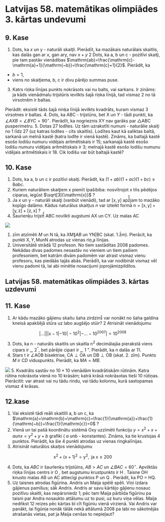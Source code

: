 # Latvijas 58. matemātikas olimpiādes 3. kārtas undevumi 

## 9. Kase

1. Dots, ka $x$ un y - naturāli skaiţli. Pierādīt, ka mazākais naturālais skaitlis, kas dalās gan ar $x$, gan ary, nav $x+y$
2 Dots, ka a, b un c - pozitīvi skaiţi, pie tam pastāv vienādibas $\mathrm{ab}=\frac{\mathrm{c}-\mathrm{a}+1}{\mathrm{~b}}=\frac{\mathrm{c}+1}{2}$. Pierādít, ka

- $b=1$,
- viens no skaiţiema, b, c ir divu pārējo summas puse.

3. Katrs riņka līnijas punkts nokrāsots vai nu balts, vai sarkans. Ir zināms: ja kāds vienādmalu trijstūris ievilkts šajā riņka līnijā, tad vismaz 2 no tā virsotnēm ir baltas.

Pierādit: eksistē tāds šajā ninķa līnijā ievilkts kvadrāts, kuram vismaz 3 virsotnes ir baltas.
4. Dots, ka ABC - trijstūns, bet X un $Y$ - tādi punkti, ka $\angle A X B=\angle B Y C=90^{\circ}$. Pierādīt, ka nogrieznis XY nav garāks par $\triangle \mathrm{ABC}$ pusperimetru.
5. Dotas 27 lodîtes. Uz tām uzrakstīti numuni - naturālie skaiţi no 1 līdz 27 (uz katras lodites - cits skaitlis). Lodītes kaut kā saliktas baltā, sarkanā un melnā kastē (katra lodîte ir vienā kastē). Zināms, ka baltajā kastē esošo lodišu numuru vidējais aritmētiskais ir 15; sarkanajā kastē esošo lodišu numuru vidējais aritmētiskais ir 3; melnajā kastē esošo lodišu numunu vidējais aritmētiskais ir 18. Cik lodišu var būt baltajā kastē?

## 10. Kase

1. Dots, ka a, b un c ir pozitīvi skaiţi. Pierādít, ka $(1+a b)(1+a c)(1+b c) \geq 8 a b c$.
2. Kuriem naturāliem skaiţ̧iem x piemīt īpašibiba: nosvītrojot x tn̄s pēdējos ciparus, iegūst $\sqrt[3]{\mathrm{x}}$ ?
3. Ja $x$ un y - naturāli skaiţ̧i (vanbūt vienādi), tad ar $[\mathrm{x}, \mathrm{y}]$ apz̄̄̄̄̄jam to mazāko kopīgo dalāmo. Kādus naturālus skaitļus $n$ var izteikt formā $\mathrm{n}=[\mathrm{x}, \mathrm{y}]+[\mathrm{y}, \mathrm{z}]+[\mathrm{z}, \mathrm{x}]$ ?
4. Šaurienķu trijstt̄̄̄ ABC novilkti augstumi AX un CY. Uz malas AC

![](https://cdn.mathpix.com/cropped/2024_08_18_3dffd748a75f15d9a3ddg-1.jpg?height=301&width=392&top_left_y=685&top_left_x=2176)

1. zīm atzīmēti $M$ un N tā, ka $X M \| A B$ un YN\|BC (skat. 1.z̄̄m). Pierācít, ka punkti $\mathrm{X}, \mathrm{Y}, \mathrm{Mun} \mathrm{N}$ atrodas uz vienas riņ,̧a līnijas.
2. Universitātē strādā 12 profeson. No tiem sastādítas 2008 padomes. Nekādas divas padomes nesastāv no vieniem un tiem pašiem profesoniem, bet katrām divām padomēm var atrast vismaz vienu profesoru, kas piedāās tajās abās.
Pierādīt, ka var nodibināt vismaz vēl vienu padomi tā, lai abi minētie nosacijumi joprojāmizpildítos.

## Latvijas 58. matemātikas olimpiādes 3. kārtas uzdevumi

## 11. Kase

1. Ar kādu mazāko gājienu skaitu šaha zirdzinš̌ var nonākt no šaha galdina kneisā apakšějā stūra uz labo augšējo stūir?
2 Atrisināt vienādojumu

$$
|\ldots||| \mathrm{x}-1|-10|-10^{2}\left|-\ldots-10^{2007}\right|=10^{2008}
$$

3. Dots, ka n - naturāls skaitlis un skaitla $\mathrm{n}^{2}$ decimālajāa pierakstā viens cipars ir „, $2^{\prime \prime}$, bet pārējie cipari ir „, 1 ". Pierādit, ka n dalās ar 11.
4. Stars t ir $\angle \mathrm{AOB}$ bisektrise, $\mathrm{CA} \perp \mathrm{OA}$ un $\mathrm{DB} \perp \mathrm{OB}$ (skat. 2. zīm). Punkts $M$ ir $C D$ viduspunkts. Pierādit, ka $M A=M B$.

![](https://cdn.mathpix.com/cropped/2024_08_18_3dffd748a75f15d9a3ddg-2.jpg?height=303&width=549&top_left_y=923&top_left_x=531)
5. Kvadrāts sastāv no $10 \times 10$ vienādām kvadrātiskām rūtinām. Katra rūtina nokrāsota vienā no 10 krāsām; katrā krāsā nokrāsotas tieši 10 rūtiņas. Pierācitit: var atrast vai nu tādu rindu, vai tādu kolonnu, kurā sastopamas vismaz 4 krāsas.

## 12.kase

1. Vai eksistê tādi reāli skaitlili a, b un c, ka $\mathrm{a}+\mathrm{b}+\mathrm{c}=\frac{1}{\mathrm{a}}+\frac{1}{\mathrm{~b}}+\frac{1}{\mathrm{c}}=0$ ?
2. Vienā un tai pašā koordinātu sistēmā Oxy uzzīmēti funkciju $y=x^{2}+x+a u n x=y^{2}+y+b$ grafiki ( $a$ unb - konstantes). Zināms, ka tie krustojas 4 punktos. Pierādit, ka šie 4 punkti atrodas uz vienas ringkalīnijas.
3. Atrisināt naturālos skaițos vienādojumu

$$
\mathrm{x}^{2}+(\mathrm{x}+1)^{2}=\mathrm{y}^{2}, \text { ja } \mathrm{x} \leq 200
$$

4. Dots, ka $A B C$ ir šaurlenķu trijstūins, $A B>A C$ un $\angle B A C=60^{\circ}$. Apvilktās riņka līnijas centrs ir O , bet augstumu krustpunkts ir H . Taisne OH knusto malas AB un AC attiecīgi punktos P un Q . Pierādit, ka PO $=$ HQ.
5. Uz taisnes atrodas figūrina. Andris un Maija spēlē spēli. Viṇi izdara gājienus pamīšus; sāk Andris. Andris ar savu kārtējo gājienu nosauc pozitīvu skaitli, kas nepārsniedz 1; pēc tam Maija pārbīda figūrinu pa taisni par Andra nosaukto attālumu uz to pusi, uz kuru viņa vēlas. Maija nedn̄kst 12 reizes pēc kārtas bī cĭt figūnỉu vienā virzienā. Vai Andris var panākt, lai figūnịa nonāk tālāk nekā attālumā 2008 pa labi no sākotnējās atrašanās vietas, pat ja Maija cenšas to nepieļaut?
